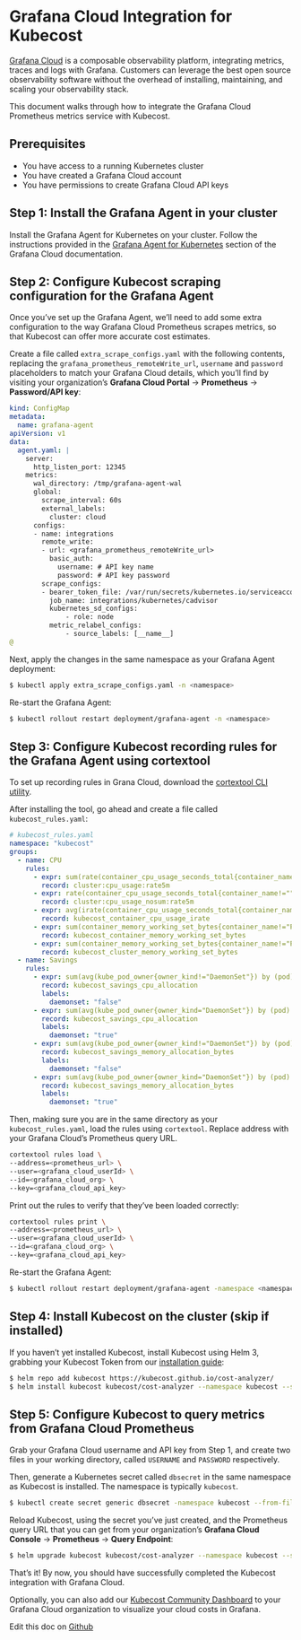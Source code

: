 # Grafana Cloud Integration for Kubecost

[Grafana Cloud](https://grafana.com/products/cloud/) is a composable observability platform, integrating metrics, traces and logs with Grafana. Customers can leverage the best open source observability software without the overhead of installing, maintaining, and scaling your observability stack.

This document walks through how to integrate the Grafana Cloud Prometheus metrics service with Kubecost.

## Prerequisites

- You have access to a running Kubernetes cluster
- You have created a Grafana Cloud account
- You have permissions to create Grafana Cloud API keys

## Step 1: Install the Grafana Agent in your cluster

Install the Grafana Agent for Kubernetes on your cluster. Follow the instructions provided in the [Grafana Agent for Kubernetes](https://grafana.com/docs/grafana-cloud/kubernetes/agent-k8s/k8s_agent_metrics/) section of the Grafana Cloud documentation.

## Step 2: Configure Kubecost scraping configuration for the Grafana Agent

Once you’ve set up the Grafana Agent, we’ll need to add some extra configuration to the way Grafana Cloud Prometheus scrapes metrics, so that Kubecost can offer more accurate cost estimates.

Create a file called `extra_scrape_configs.yaml` with the following contents, replacing the `grafana_prometheus_remoteWrite_url`, `username` and `password` placeholders to match your Grafana Cloud details, which you’ll find by visiting your organization’s **Grafana Cloud Portal** -> **Prometheus** -> **Password/API key**:

```yaml
kind: ConfigMap
metadata:
  name: grafana-agent
apiVersion: v1
data:
  agent.yaml: |
    server:
      http_listen_port: 12345
    metrics:
      wal_directory: /tmp/grafana-agent-wal
      global:
        scrape_interval: 60s
        external_labels:
          cluster: cloud
      configs:
      - name: integrations
        remote_write:
        - url: <grafana_prometheus_remoteWrite_url>
          basic_auth:
            username: # API key name
            password: # API key password
        scrape_configs:
        - bearer_token_file: /var/run/secrets/kubernetes.io/serviceaccount/token
          job_name: integrations/kubernetes/cadvisor
          kubernetes_sd_configs:
              - role: node
          metric_relabel_configs:
              - source_labels: [__name__]
@
```

Next, apply the changes in the same namespace as your Grafana Agent deployment:

```sh
$ kubectl apply extra_scrape_configs.yaml -n <namespace>
```

Re-start the Grafana Agent:

```sh
$ kubectl rollout restart deployment/grafana-agent -n <namespace>
```

## Step 3: Configure Kubecost recording rules for the Grafana Agent using cortextool

To set up recording rules in Grana Cloud, download the [cortextool CLI utility](https://github.com/grafana/cortex-tools).

After installing the tool, go ahead and create a file called `kubecost_rules.yaml`:

```yaml
# kubecost_rules.yaml
namespace: "kubecost"
groups:
  - name: CPU
    rules:
      - expr: sum(rate(container_cpu_usage_seconds_total{container_name!=""}[5m]))
        record: cluster:cpu_usage:rate5m
      - expr: rate(container_cpu_usage_seconds_total{container_name!=""}[5m])
        record: cluster:cpu_usage_nosum:rate5m
      - expr: avg(irate(container_cpu_usage_seconds_total{container_name!="POD", container_name!=""}[5m])) by (container_name,pod_name,namespace)
        record: kubecost_container_cpu_usage_irate
      - expr: sum(container_memory_working_set_bytes{container_name!="POD",container_name!=""}) by (container_name,pod_name,namespace)
        record: kubecost_container_memory_working_set_bytes
      - expr: sum(container_memory_working_set_bytes{container_name!="POD",container_name!=""})
        record: kubecost_cluster_memory_working_set_bytes
  - name: Savings
    rules:
      - expr: sum(avg(kube_pod_owner{owner_kind!="DaemonSet"}) by (pod) * sum(container_cpu_allocation) by (pod))
        record: kubecost_savings_cpu_allocation
        labels:
          daemonset: "false"
      - expr: sum(avg(kube_pod_owner{owner_kind="DaemonSet"}) by (pod) * sum(container_cpu_allocation) by (pod)) / sum(kube_node_info)
        record: kubecost_savings_cpu_allocation
        labels:
          daemonset: "true"
      - expr: sum(avg(kube_pod_owner{owner_kind!="DaemonSet"}) by (pod) * sum(container_memory_allocation_bytes) by (pod))
        record: kubecost_savings_memory_allocation_bytes
        labels:
          daemonset: "false"
      - expr: sum(avg(kube_pod_owner{owner_kind="DaemonSet"}) by (pod) * sum(container_memory_allocation_bytes) by (pod)) / sum(kube_node_info)
        record: kubecost_savings_memory_allocation_bytes
        labels:
          daemonset: "true"
```

Then, making sure you are in the same directory as your `kubecost_rules.yaml`, load the rules using `cortextool`. Replace address with your Grafana Cloud’s Prometheus query URL.

```sh
cortextool rules load \
--address=<prometheus_url> \
--user=<grafana_cloud_userId> \
--id=<grafana_cloud_org> \
--key=<grafana_cloud_api_key>
```

Print out the rules to verify that they’ve been loaded correctly:

```sh
cortextool rules print \
--address=<prometheus_url> \
--user=<grafana_cloud_userId> \
--id=<grafana_cloud_org> \
--key=<grafana_cloud_api_key>
```

Re-start the Grafana Agent:

```sh
$ kubectl rollout restart deployment/grafana-agent -namespace <namespace>
```

## Step 4: Install Kubecost on the cluster (skip if installed)

If you haven’t yet installed Kubecost, install Kubecost using Helm 3, grabbing your Kubecost Token from our [installation guide](https://kubecost.com/install):

```sh
$ helm repo add kubecost https://kubecost.github.io/cost-analyzer/
$ helm install kubecost kubecost/cost-analyzer --namespace kubecost --set kubecostToken=<token>
```

## Step 5: Configure Kubecost to query metrics from Grafana Cloud Prometheus

Grab your Grafana Cloud username and API key from Step 1, and create two files in your working directory, called `USERNAME` and `PASSWORD` respectively.

Then, generate a Kubernetes secret called `dbsecret` in the same namespace as Kubecost is installed. The namespace is typically `kubecost`.

```sh
$ kubectl create secret generic dbsecret -namespace kubecost --from-file=USERNAME --from-file=PASSWORD
```

Reload Kubecost, using the secret you’ve just created, and the Prometheus query URL that you can get from your organization’s **Grafana Cloud Console** -> **Prometheus** -> **Query Endpoint**:

```sh
$ helm upgrade kubecost kubecost/cost-analyzer --namespace kubecost --set global.prometheus.fqdn=<grafana_prometheus_query_url> --set global.prometheus.enabled=false --set global.prometheus.queryServiceBasicAuthSecretName=dbsecret
```

That’s it! By now, you should have successfully completed the Kubecost integration with Grafana Cloud.

Optionally, you can also add our [Kubecost Community Dashboard](https://grafana.com/grafana/dashboards/15714) to your Grafana Cloud organization to visualize your cloud costs in Grafana.

Edit this doc on [Github](https://github.com/kubecost/docs/blob/main/grafana-cloud-integration.md)

<!--- {"article":"","section":"4402815636375","permissiongroup":"1500001277122"} --->
